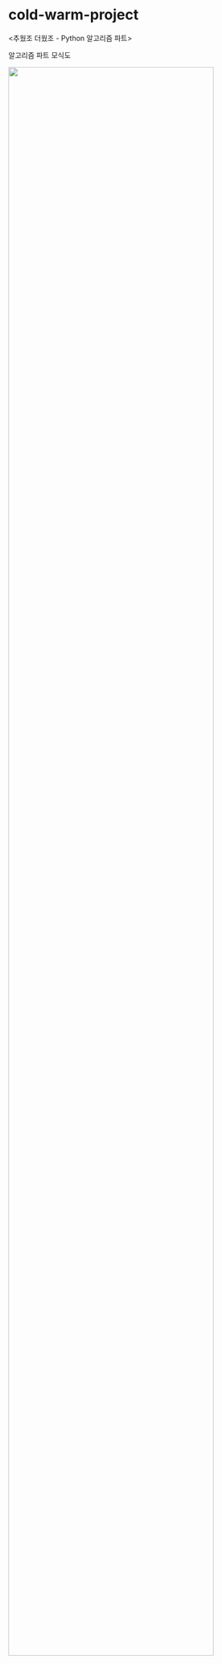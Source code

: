 # cold-warm-project
<추웠조 더웠조 - Python 알고리즘 파트>

알고리즘 파트 모식도

<div>
<img src="https://user-images.githubusercontent.com/42226430/53881948-56425c00-4058-11e9-8d2e-b1a0d14f550c.png" width="90%"></img>
</div>
